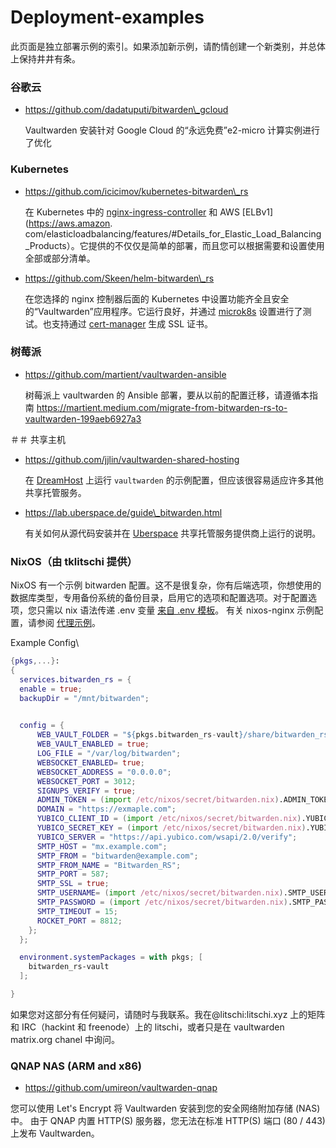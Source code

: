 # Deployment-examples

此页面是独立部署示例的索引。如果添加新示例，请酌情创建一个新类别，并总体上保持井井有条。

### 谷歌云

*   https://github.com/dadatuputi/bitwarden\_gcloud

    Vaultwarden 安装针对 Google Cloud 的“永远免费”e2-micro 计算实例进行了优化

### Kubernetes

*   https://github.com/icicimov/kubernetes-bitwarden\_rs

    在 Kubernetes 中的 [nginx-ingress-controller](https://github.com/kubernetes/ingress-nginx) 和 AWS \[ELBv1]\(https://aws.amazon. com/elasticloadbalancing/features/#Details\_for\_Elastic\_Load\_Balancing\_Products）。它提供的不仅仅是简单的部署，而且您可以根据需要和设置使用全部或部分清单。
*   https://github.com/Skeen/helm-bitwarden\_rs

    在您选择的 nginx 控制器后面的 Kubernetes 中设置功能齐全且安全的“Vaultwarden”应用程序。它运行良好，并通过 [microk8s](https://microk8s.io) 设置进行了测试。也支持通过 [cert-manager](https://github.com/jetstack/cert-manager) 生成 SSL 证书。

### 树莓派

*   https://github.com/martient/vaultwarden-ansible

    树莓派上 vaultwarden 的 Ansible 部署，要从以前的配置迁移，请遵循本指南 https://martient.medium.com/migrate-from-bitwarden-rs-to-vaultwarden-199aeb6927a3

＃＃ 共享主机

*   https://github.com/jjlin/vaultwarden-shared-hosting

    在 [DreamHost](https://www.dreamhost.com) 上运行 `vaultwarden` 的示例配置，但应该很容易适应许多其他共享托管服务。
*   https://lab.uberspace.de/guide\_bitwarden.html

    有关如何从源代码安装并在 [Uberspace](https://uberspace.de/en/) 共享托管服务提供商上运行的说明。

### NixOS（由 tklitschi 提供）

NixOS 有一个示例 bitwarden 配置。这不是很复杂，你有后端选项，你想使用的数据库类型，专用备份系统的备份目录，启用它的选项和配置选项。对于配置选项，您只需以 nix 语法传递 .env 变量 [来自 .env 模板](https://github.com/dani-garcia/vaultwarden/blob/1.13.1/.env.template)。 有关 nixos-nginx 示例配置，请参阅 [代理示例](https://github.com/dani-garcia/vaultwarden/wiki/Proxy-examples)。

Example Config\


```nix
{pkgs,...}:
{
  services.bitwarden_rs = {
  enable = true;
  backupDir = "/mnt/bitwarden";
  

  config = {
      WEB_VAULT_FOLDER = "${pkgs.bitwarden_rs-vault}/share/bitwarden_rs/vault";
      WEB_VAULT_ENABLED = true;
      LOG_FILE = "/var/log/bitwarden";
      WEBSOCKET_ENABLED= true;
      WEBSOCKET_ADDRESS = "0.0.0.0";
      WEBSOCKET_PORT = 3012;
      SIGNUPS_VERIFY = true;
      ADMIN_TOKEN = (import /etc/nixos/secret/bitwarden.nix).ADMIN_TOKEN;
      DOMAIN = "https://exmaple.com";
      YUBICO_CLIENT_ID = (import /etc/nixos/secret/bitwarden.nix).YUBICO_CLIENT_ID;
      YUBICO_SECRET_KEY = (import /etc/nixos/secret/bitwarden.nix).YUBICO_SECRET_KEY;
      YUBICO_SERVER = "https://api.yubico.com/wsapi/2.0/verify";
      SMTP_HOST = "mx.example.com";
      SMTP_FROM = "bitwarden@example.com";
      SMTP_FROM_NAME = "Bitwarden_RS";
      SMTP_PORT = 587;
      SMTP_SSL = true;
      SMTP_USERNAME= (import /etc/nixos/secret/bitwarden.nix).SMTP_USERNAME;
      SMTP_PASSWORD = (import /etc/nixos/secret/bitwarden.nix).SMTP_PASSWORD;
      SMTP_TIMEOUT = 15;
      ROCKET_PORT = 8812;
    };
  };

  environment.systemPackages = with pkgs; [
    bitwarden_rs-vault
  ];

}
```

如果您对这部分有任何疑问，请随时与我联系。我在@litschi:litschi.xyz 上的矩阵和 IRC（hackint 和 freenode）上的 litschi，或者只是在 vaultwarden matrix.org chanel 中询问。

### QNAP NAS (ARM and x86)

* https://github.com/umireon/vaultwarden-qnap

您可以使用 Let's Encrypt 将 Vaultwarden 安装到您的安全网络附加存储 (NAS) 中。 由于 QNAP 内置 HTTP(S) 服务器，您无法在标准 HTTP(S) 端口 (80 / 443) 上发布 Vaultwarden。
